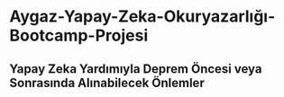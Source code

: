 # Aygaz-Yapay-Zeka-Okuryazarlığı-Bootcamp-Projesi
## Yapay Zeka Yardımıyla Deprem Öncesi veya Sonrasında Alınabilecek Önlemler
